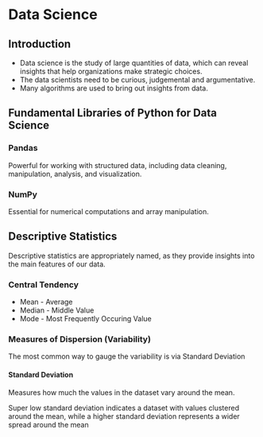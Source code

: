 # Data Science
## Introduction

* Data science is the study of large quantities of data, which can reveal insights that help organizations make strategic choices.
* The data scientists need to be curious, judgemental and argumentative.
* Many algorithms are used to bring out insights from data. 

## Fundamental Libraries of Python for Data Science

### Pandas

Powerful for working with structured data, including data cleaning, manipulation, analysis, and visualization.

### NumPy

Essential for numerical computations and array manipulation.


## Descriptive Statistics

Descriptive statistics are appropriately named, as they provide insights into the main features of our data.  

### Central Tendency

* Mean - Average
* Median - Middle Value
* Mode - Most Frequently Occuring Value

### Measures of Dispersion (Variability)

The most common way to gauge the variability is via Standard Deviation

#### Standard Deviation

Measures how much the values in the dataset vary around the mean.

Super low standard deviation indicates a dataset with values clustered around the mean, while a higher standard deviation represents a wider spread around the mean